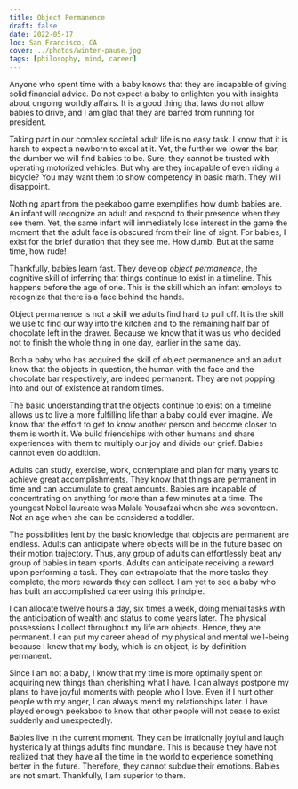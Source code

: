 ```yaml
---
title: Object Permanence
draft: false
date: 2022-05-17
loc: San Francisco, CA
cover: ../photos/winter-pause.jpg
tags: [philosophy, mind, career]
---
```


Anyone who spent time with a baby knows that they are incapable of giving solid financial advice. Do not expect a baby to enlighten you with insights about ongoing worldly affairs. It is a good thing that laws do not allow babies to drive, and I am glad that they are barred from running for president.

Taking part in our complex societal adult life is no easy task. I know that it is harsh to expect a newborn to excel at it. Yet, the further we lower the bar, the dumber we will find babies to be. Sure, they cannot be trusted with operating motorized vehicles. But why are they incapable of even riding a bicycle? You may want them to show competency in basic math. They will disappoint.

Nothing apart from the peekaboo game exemplifies how dumb babies are. An infant will recognize an adult and respond to their presence when they see them. Yet, the same infant will immediately lose interest in the game the moment that the adult face is obscured from their line of sight. For babies, I exist for the brief duration that they see me. How dumb. But at the same time, how rude!

Thankfully, babies learn fast. They develop _object permanence_, the cognitive skill of inferring that things continue to exist in a timeline. This happens before the age of one. This is the skill which an infant employs to recognize that there is a face behind the hands.

Object permanence is not a skill we adults find hard to pull off. It is the skill we use to find our way into the kitchen and to the remaining half bar of chocolate left in the drawer. Because we know that it was us who decided not to finish the whole thing in one day, earlier in the same day.

Both a baby who has acquired the skill of object permanence and an adult know that the objects in question, the human with the face and the chocolate bar respectively, are indeed permanent. They are not popping into and out of existence at random times.

The basic understanding that the objects continue to exist on a timeline allows us to live a more fulfilling life than a baby could ever imagine. We know that the effort to get to know another person and become closer to them is worth it. We build friendships with other humans and share experiences with them to multiply our joy and divide our grief. Babies cannot even do addition.

Adults can study, exercise, work, contemplate and plan for many years to achieve great accomplishments. They know that things are permanent in time and can accumulate to great amounts. Babies are incapable of concentrating on anything for more than a few minutes at a time. The youngest Nobel laureate was Malala Yousafzai when she was seventeen. Not an age when she can be considered a toddler.

The possibilities lent by the basic knowledge that objects are permanent are endless. Adults can anticipate where objects will be in the future based on their motion trajectory. Thus, any group of adults can effortlessly beat any group of babies in team sports. Adults can anticipate receiving a reward upon performing a task. They can extrapolate that the more tasks they complete, the more rewards they can collect. I am yet to see a baby who has built an accomplished career using this principle.

I can allocate twelve hours a day, six times a week, doing menial tasks with the anticipation of wealth and status to come years later. The physical possessions I collect throughout my life are objects. Hence, they are permanent. I can put my career ahead of my physical and mental well-being because I know that my body, which is an object, is by definition permanent.

Since I am not a baby, I know that my time is more optimally spent on acquiring new things than cherishing what I have. I can always postpone my plans to have joyful moments with people who I love. Even if I hurt other people with my anger, I can always mend my relationships later. I have played enough peekaboo to know that other people will not cease to exist suddenly and unexpectedly.

Babies live in the current moment. They can be irrationally joyful and laugh hysterically at things adults find mundane. This is because they have not realized that they have all the time in the world to experience something better in the future. Therefore, they cannot subdue their emotions. Babies are not smart. Thankfully, I am superior to them.

